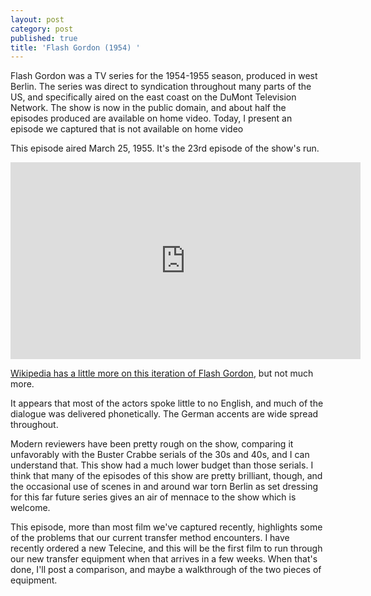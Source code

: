 ```yaml
---
layout: post
category: post
published: true
title: 'Flash Gordon (1954) '
---
```

Flash Gordon was a TV series for the 1954-1955 season, produced in west Berlin. The series was direct to syndication throughout many parts of the US, and specifically aired on the east coast on the DuMont Television Network. The show is now in the public domain, and about half the episodes produced are available on home video. Today, I present an episode we captured that is not available on home video 


This episode aired March 25, 1955. It's the 23rd episode of the show's run. 


<iframe width="560" height="315" sandbox="allow-same-origin allow-scripts allow-popups" src="https://mountaintown.video/videos/embed/1a4701a6-a754-4aa3-9feb-3100e4589e7b" frameborder="0" allowfullscreen></iframe>

[Wikipedia has a little more on this iteration of Flash Gordon](https://en.wikipedia.org/wiki/Flash_Gordon_(1954_TV_series)), but not much more. 

It appears that most of the actors spoke little to no English, and much of the dialogue was delivered phonetically. The German accents are wide spread throughout. 

Modern reviewers have been pretty rough on the show, comparing it unfavorably with the Buster Crabbe serials of the 30s and 40s, and I can understand that. This show had a much lower budget than those serials. I think that many of the episodes of this show are pretty brilliant, though, and the occasional use of scenes in and around war torn Berlin as set dressing for this far future series gives an air of mennace to the show which is welcome. 

This episode, more than most film we've captured recently, highlights some of the problems that our current transfer method encounters. I have recently ordered a new Telecine, and this will be the first film to run through our new transfer equipment when that arrives in a few weeks. When that's done, I'll post a comparison, and maybe a walkthrough of the two pieces of equipment.


